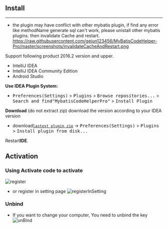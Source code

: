
## Install

----

* the plugin may have conflict with other mybatis plugin, if find any error like methodName generate sql can't work, please unistall other
mybatis plugins.  then invalidate Cache and restart. https://raw.githubusercontent.com/gejun123456/MyBatisCodeHelper-Pro/master/screenshots/invalidateCacheAndRestart.png

Support following product 2016.2 version and upper.

- IntelliJ IDEA
- IntelliJ IDEA Community Edition
- Android Studio

**Use IDEA Plugin System:**
- <kbd>Preferences(Settings)</kbd> > <kbd>Plugins</kbd> > <kbd>Browse repositories...</kbd> > <kbd>Search and find"MybatisCodeHelperPro"</kbd> > <kbd>Install Plugin</kbd>

**Download** (do not extract zip) download the version according to your IDEA version
- download[`lastest plugin zip`](https://plugins.jetbrains.com/plugin/9837-mybatiscodehelperpro) -> <kbd>Preferences(Settings)</kbd> > <kbd>Plugins</kbd> > <kbd>Install plugin from disk...</kbd>


Restart**IDE**.


## Activation

### Using Activate code to activate
![register](https://raw.githubusercontent.com/gejun123456/MyBatisCodeHelper-Pro/master/screenshots/register_new.gif)

- or register in setting page
![registerInSetting](https://raw.githubusercontent.com/gejun123456/MyBatisCodeHelper-Pro/master/screenshots/registerInSettings.png)

### Unbind

- If you want to change your computer, You need to unbind the key
![unBind](https://raw.githubusercontent.com/gejun123456/MyBatisCodeHelper-Pro/master/screenshots/unBind.png)
